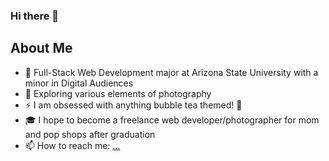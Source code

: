 ### Hi there 👋

## About Me

- 🔭 Full-Stack Web Development major at Arizona State University with a minor in Digital Audiences
- 🌱 Exploring various elements of photography
- ⚡ I am obsessed with anything bubble tea themed! 🧋
- 🎓 I hope to become a freelance web developer/photographer for mom and pop shops after graduation
- 📫 How to reach me: [...](https://www.linkedin.com/in/carey-tung/)
